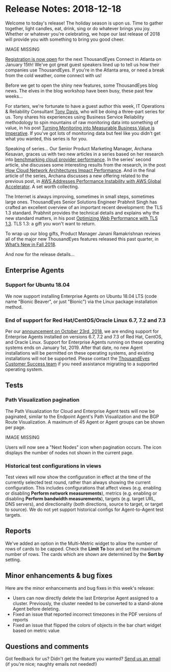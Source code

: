 # Release Notes: 2018-12-18

Welcome to today's release! The holiday season is upon us. Time to gather together, light candles, eat, drink, sing or do whatever brings you joy. Whether or whatever you're celebrating, we hope our last release of 2018 will provide you with something to bring you good cheer.

IMAGE MISSING

[Registration is now open](https://www.thousandeyes.com/events/connect/atlanta-2019) for the next ThousandEyes Connect in Atlanta on January 15th! We've got great guest speakers lined up to tell us how their companies use ThousandEyes. If you're in the Atlanta area, or need a break from the cold weather, come connect with us!

Before we get to open the shiny new features, some ThousandEyes blog news. The elves in the blog workshop have been busy, these past few weeks... 

For starters, we're fortunate to have a guest author this week, IT Operations & Reliability Consultant [Tony Davis](https://www.linkedin.com/in/tonydaviscambridge/), who will be doing a three-part series for us. Tony shares his experiences using Business Service Reliability methodology to spin mountains of raw monitoring data into something of value, in his post [Turning Monitoring into Measurable Business Value is Imperative](https://blog.thousandeyes.com/turning-monitoring-into-measurable-business-value-is-imperative/). If you've got lots of monitoring data but feel like you didn't get what you wanted, this series is for you.

Speaking of series... Our Senior Product Marketing Manager, Archana Kesavan, graces us with two new articles in a series based on her research into [benchmarking cloud provider performance](https://www.thousandeyes.com/resources/2018-public-cloud-performance-benchmark-report?utm_source=blog). In the series' second article, she discusses some interesting results from the research, in the post [How Cloud Network Architectures Impact Performance](https://blog.thousandeyes.com/how-cloud-network-architectures-impact-performance/). And in the final article of the series, Archana discusses a new offering related to the previous post, in [AWS Addresses Performance Instability with AWS Global Accelerator](https://blog.thousandeyes.com/aws-addresses-performance-instability-with-aws-global-accelerator/). A set worth collecting.

The Internet is always improving, sometimes in small steps, sometimes large ones. ThousandEyes Senior Solutions Engineer Prabhnit Singh has crafted an excellent overview of an important recent development: the TLS 1.3 standard. Prabhnit provides the technical details and explains why the new standard matters, in his post [Optimizing Web Performance with TLS 1.3](https://blog.thousandeyes.com/optimizing-web-performance-tls-1-3/). TLS 1.3: a gift you won't want to return.

To wrap up our blog gifts, Product Manager Janani Ramakrishnan reviews all of the major new ThousandEyes features released this past quarter, in [What’s New in Fall 2018](https://blog.thousandeyes.com/whats-new-fall-2018/).

And now for the release details...

## Enterprise Agents

### Support for Ubuntu 18.04

We now support installing Enterprise Agents on Ubuntu 18.04 LTS \(code name "Bionic Beaver", or just "Bionic"\) via the Linux package installation method.

### End of support for Red Hat/CentOS/Oracle Linux 6.7, 7.2 and 7.3

Per our [announcement on October 23rd, 2018](https://success.thousandeyes.com/PublicArticlePage?articleIdParam=kA044000000CplcCAC_Release-Update-2018-10-23), we are ending support for Enterprise Agents installed on versions 6.7, 7.2 and 7.3 of Red Hat, CentOS, and Oracle Linux. Support for Enterprise Agents running on these operating systems ends on January 1st, 2019. After that date, no new Agent installations will be permitted on these operating systems, and existing installations will not be supported. Please contact the [ThousandEyes Customer Success team](mailto:support@thousandeyes.com?subject=End+of+support+for+RH) if you need assistance migrating to a supported operating system.

## Tests

### Path Visualization pagination

The Path Visualization for Cloud and Enterprise Agent tests will now be paginated, similar to the Endpoint Agent's Path Visualization and the BGP Route Visualization. A maximum of 45 Agent or Agent groups can be shown per page.

IMAGE MISSING

Users will now see a "Next Nodes" icon when pagination occurs. The icon displays the number of nodes not shown in the current page.

### Historical test configurations in views

Test views will now show the configuration in effect at the time of the currently selected test round, rather than always showing the current configuration. This includes configurations that affect views \(e.g. enabling or disabling **Perform network measurements**\), metrics \(e.g. enabling or disabling **Perform bandwidth measurements**\), targets \(e.g. target URL, DNS servers\), and directionality \(both directions, source to target, or target to source\). We do not yet support historical configs for Agent-to-Agent test targets.

## Reports

We've added an option in the Multi-Metric widget to allow the number of rows of cards to be capped. Check the **Limit To** box and set the maximum number of rows. The cards which are shown are determined by the **Sort by** setting.

## Minor enhancements & bug fixes

Here are the minor enhancements and bug fixes in this week's release:

* Users can now directly delete the last Enterprise Agent assigned to a cluster. Previously, the cluster needed to be converted to a stand-alone Agent before deleting.
* Fixed an issue that reported incorrect timezones in the PDF versions of reports
* Fixed an issue that flipped the colors of objects in the bar chart widget based on metric value

## Questions and comments

Got feedback for us? Didn't get the feature you wanted? [Send us an email](mailto:support@thousandeyes.com?subject=2018-12-18+Release+Update) \(if you're nice; naughty emails not needed!\)

